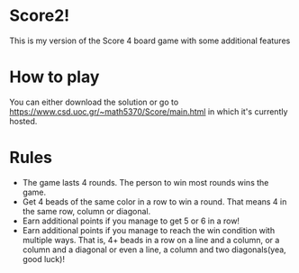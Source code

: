 # Score2!

This is my version of the Score 4 board game with some additional features

# How to play
You can either download the solution or go to https://www.csd.uoc.gr/~math5370/Score/main.html in which it's currently hosted.

# Rules
- The game lasts 4 rounds. The person to win most rounds wins the game.
- Get 4 beads of the same color in a row to win a round. That means 4 in the same row, column or diagonal.
- Earn additional points if you manage to get 5 or 6 in a row!
- Earn additional points if you manage to reach the win condition with multiple ways. That is, 4+ beads in a row on a line and a column, or a column and a diagonal or even a line, a column and two diagonals(yea, good luck)!


